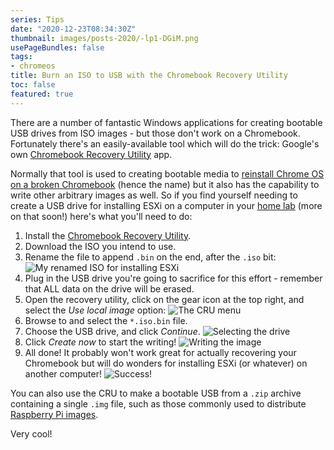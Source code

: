 ```yaml
---
series: Tips
date: "2020-12-23T08:34:30Z"
thumbnail: images/posts-2020/-lp1-DGiM.png
usePageBundles: false
tags:
- chromeos
title: Burn an ISO to USB with the Chromebook Recovery Utility
toc: false
featured: true
---
```


There are a number of fantastic Windows applications for creating bootable USB drives from ISO images - but those don't work on a Chromebook. Fortunately there's an easily-available tool which will do the trick: Google's own [Chromebook Recovery Utility](https://chrome.google.com/webstore/detail/chromebook-recovery-utili/pocpnlppkickgojjlmhdmidojbmbodfm) app. 

Normally that tool is used to creating bootable media to [reinstall Chrome OS on a broken Chromebook](https://support.google.com/chromebook/answer/1080595) (hence the name) but it also has the capability to write other arbitrary images as well. So if you find yourself needing to create a USB drive for installing ESXi on a computer in your [home lab](https://twitter.com/johndotbowdre/status/1341767090945077248) (more on that soon!) here's what you'll need to do:

1. Install the [Chromebook Recovery Utility](https://chrome.google.com/webstore/detail/chromebook-recovery-utili/pocpnlppkickgojjlmhdmidojbmbodfm).
2. Download the ISO you intend to use.
3. Rename the file to append `.bin` on the end, after the `.iso` bit:
![My renamed ISO for installing ESXi](/images/posts-2020/uoTjgtbN1.png) 
4. Plug in the USB drive you're going to sacrifice for this effort - remember that ALL data on the drive will be erased.
5. Open the recovery utility, click on the gear icon at the top right, and select the *Use local image* option:
![The CRU menu](/images/posts-2020/vdTpW9t7Q.png)
6. Browse to and select the `*.iso.bin` file.
7. Choose the USB drive, and click *Continue*.
![Selecting the drive](/images/posts-2020/p_Ieqsw4p.png)
8. Click *Create now* to start the writing!
![Writing the image](/images/posts-2020/lhw5EEqSD.png)
9. All done! It probably won't work great for actually recovering your Chromebook but will do wonders for installing ESXi (or whatever) on another computer!
![Success!](/images/posts-2020/-lp1-DGiM.png)

You can also use the CRU to make a bootable USB from a `.zip` archive containing a single `.img` file, such as those commonly used to distribute [Raspberry Pi images](https://www.raspberrypi.org/documentation/installation/installing-images/chromeos.md).

Very cool!
